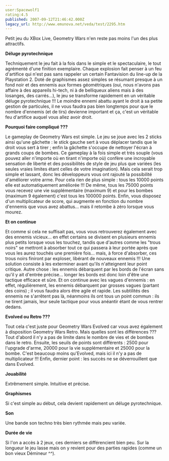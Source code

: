 ```yaml
---
user:Spacewolf1
rating:4.5
published: 2007-09-12T21:46:42.000Z
legacy_url: http://www.emunova.net/veda/test/2295.htm
---
```

Petit jeu du XBox Live, Geometry Wars n'en reste pas moins l'un des plus attractifs.  

  

**Déluge pyrotechnique**  

Techniquement le jeu fait à la fois dans le simple et le spectaculaire, le tout agrémenté d'une finition exemplaire. Chaque explosion fait penser à un feu d'artifice qui n'est pas sans rappeler un certain Fantavision du line-up de la Playstation 2\. Doté de graphismes assez simples se résumant presque à un fond noir et des ennemis aux formes géométriques (oui, nous n'avons pas affaire à des appareils hi-tech, ni à de belliqueux aliens mais à des losanges, des carrés...), le jeu se transforme rapidement en un véritable déluge pyrotechnique !!! Le moindre ennemi abattu ayant le droit à sa petite gestion de particules, il ne vous faudra pas bien longtemps pour que le nombre d'ennemis (et de tirs) devienne important et ça, c'est un véritable feu d'artifice auquel vous allez avoir droit.  

  

**Pourquoi faire compliqué ???**  

Le gameplay de Geometry Wars est simple. Le jeu se joue avec les 2 sticks ainsi qu'une gâchette : le stick gauche sert à vous déplacer tandis que le droit vous sert à tirer ; enfin la gâchette s'occupe de nettoyer l'écran à grands coups de bombes. Ce gameplay à la fois simple et très souple (vous pouvez aller n'importe où en tirant n'importe où) confère une incroyable sensation de liberté et des possibilités de style de jeu plus que variées (les seules vraies limites étant celles de votre imagination). Mais cela serait trop simple et lassant, donc les développeurs vous ont rajouté la possibilité d'améliorer votre arme. Pour cela rien de plus simple : tous les 10000 points elle est automatiquement améliorée !!! De même, tous les 75000 points vous recevez une vie supplémentaire (maximum 9) et pour les bombes (maximum 9 également) c'est tous les 100000 points. Enfin, vous disposez d'un multiplicateur de score, qui augmente en fonction du nombre d'ennemis que vous avez abattus... mais il retombe à zéro lorsque vous mourez.  

  

**Et on continue**  

Et comme si cela ne suffisait pas, vous vous retrouverez également avec des ennemis vicieux... en effet certains se divisent en plusieurs ennemis plus petits lorsque vous les touchez, tandis que d'autres comme les "trous noirs" se mettront à absorber tout ce qui passera à leur portée après que vous les aurez touchés une première fois... mais, à force d'absorber, ces trous noirs finiront par exploser, libérant de nouveaux ennemis !!! Une solution consiste à les exterminer avant qu'ils n'atteignent leur point critique. Autre chose : les ennemis débarquent par les bords de l'écran sans qu'il y ait d'entrée précise... longer les bords est donc loin d'être une tactique efficace et sûre. Et on continue avec les vagues d'ennemis : en effet, régulièrement, les ennemis débarquent par grosses vagues (partant des coins) ; il vous faudra alors être agile et rapide. Les subtilités des ennemis ne s'arrêtent pas là, néanmoins ils ont tous un point commun : ils ne tirent jamais, leur seule tactique pour vous anéantir étant de vous rentrer dedans.  

  

**Evolved ou Retro ???**  

Tout cela c'est juste pour Geometry Wars Evolved car vous avez également à disposition Geometry Wars Retro. Mais quelles sont les différences ??? Tout d'abord il n'y a pas de limite dans le nombre de vies et de bombes dans le retro. Ensuite, les seuils de points sont différents : 2500 pour l'upgrade d'arme, 20000 pour la vie supplémentaire et 25000 pour la bombe. C'est beaucoup moins qu'Evolved, mais ici il n'y a pas de multiplicateur !!! Enfin, dernier point : les succès ne se déverrouillent que dans Evolved.  

  

  

**Jouabilité**  

Extrêmement simple. Intuitive et précise.  

**Graphismes**  

Si c'est simple au début, cela devient rapidement un déluge pyrotechnique.  

**Son**  

Une bande son techno très bien rythmée mais peu variée.  

**Durée de vie**  

Si l'on a accès à 2 jeux, ces derniers se différencient bien peu. Sur la longueur le jeu lasse mais on y revient pour des parties rapides (comme un bon vieux Démineur ^^).